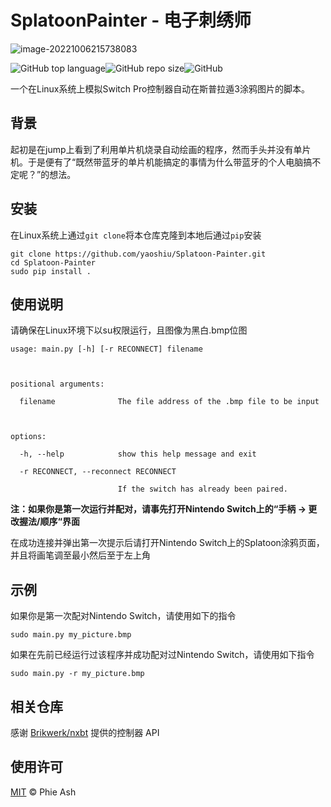 # SplatoonPainter - 电子刺绣师

![image-20221006215738083](https://s2.loli.net/2022/10/06/YVWb4lqAmzvex5U.png)

![GitHub top language](https://img.shields.io/github/languages/top/yaoshiu/Splatoon-Painter)![GitHub repo size](https://img.shields.io/github/repo-size/yaoshiu/Splatoon-Painter?color=green)![GitHub](https://img.shields.io/github/license/yaoshiu/Splatoon-Painter)

一个在Linux系统上模拟Switch Pro控制器自动在斯普拉遁3涂鸦图片的脚本。

## 背景

起初是在jump上看到了利用单片机烧录自动绘画的程序，然而手头并没有单片机。于是便有了“既然带蓝牙的单片机能搞定的事情为什么带蓝牙的个人电脑搞不定呢？”的想法。

## 安装

在Linux系统上通过`git clone`将本仓库克隆到本地后通过`pip`安装

````
git clone https://github.com/yaoshiu/Splatoon-Painter.git
cd Splatoon-Painter
sudo pip install .
````

## 使用说明

请确保在Linux环境下以su权限运行，且图像为黑白.bmp位图

```
usage: main.py [-h] [-r RECONNECT] filename



positional arguments:

  filename              The file address of the .bmp file to be input



options:

  -h, --help            show this help message and exit

  -r RECONNECT, --reconnect RECONNECT

                        If the switch has already been paired.
```

**注：如果你是第一次运行并配对，请事先打开Nintendo Switch上的“手柄 -> 更改握法/顺序“界面**

在成功连接并弹出第一次提示后请打开Nintendo Switch上的Splatoon涂鸦页面，并且将画笔调至最小然后至于左上角

## 示例

如果你是第一次配对Nintendo Switch，请使用如下的指令

```
sudo main.py my_picture.bmp
```

如果在先前已经运行过该程序并成功配对过Nintendo Switch，请使用如下指令

```
sudo main.py -r my_picture.bmp
```

## 相关仓库

感谢 [Brikwerk/nxbt](https://github.com/Brikwerk/nxbt) 提供的控制器 API

## 使用许可

[MIT](https://github.com/yaoshiu/Splatoon-Painter/blob/master/LICENSE) © Phie Ash